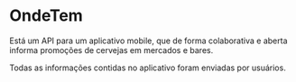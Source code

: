 # OndeTem

Está um API para um aplicativo mobile, que de forma colaborativa e aberta
informa promoções de cervejas em mercados e bares.

Todas as informações contidas no aplicativo foram enviadas por usuários.
